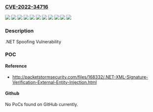 ### [CVE-2022-34716](https://cve.mitre.org/cgi-bin/cvename.cgi?name=CVE-2022-34716)
![](https://img.shields.io/static/v1?label=Product&message=.NET%20Core&color=blue)
![](https://img.shields.io/static/v1?label=Product&message=.NET&color=blue)
![](https://img.shields.io/static/v1?label=Product&message=Microsoft%20Visual%20Studio%202019&color=blue)
![](https://img.shields.io/static/v1?label=Product&message=Microsoft%20Visual%20Studio&color=blue)
![](https://img.shields.io/static/v1?label=Product&message=PowerShell&color=blue)
![](https://img.shields.io/static/v1?label=Version&message=15.0.0%3C%2016.9.24%20&color=brighgreen)
![](https://img.shields.io/static/v1?label=Version&message=15.9.0%3C%2015.9.50%20&color=brighgreen)
![](https://img.shields.io/static/v1?label=Version&message=3.1%3C%203.1.28%20&color=brighgreen)
![](https://img.shields.io/static/v1?label=Version&message=6.0.0%3C%206.0.8%20&color=brighgreen)
![](https://img.shields.io/static/v1?label=Version&message=7.0.0%3C%207.0.12%20&color=brighgreen)
![](https://img.shields.io/static/v1?label=Vulnerability&message=Spoofing&color=brighgreen)

### Description

.NET Spoofing Vulnerability

### POC

#### Reference
- http://packetstormsecurity.com/files/168332/.NET-XML-Signature-Verification-External-Entity-Injection.html

#### Github
No PoCs found on GitHub currently.

